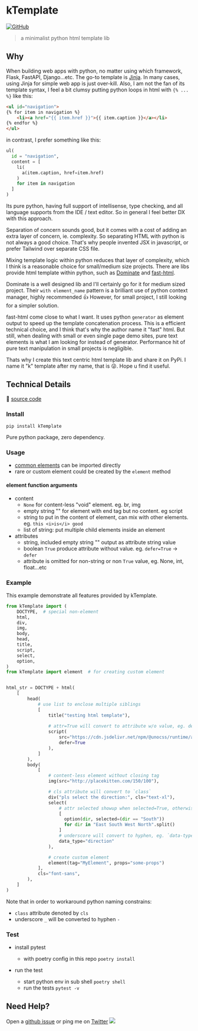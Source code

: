 # kTemplate

[![GitHub](https://img.shields.io/github/license/hoishing/kTemplate)](https://opensource.org/licenses/MIT)

> a minimalist python html template lib

## Why

When building web apps with python, no matter using which framework, Flask, FastAPI, Django...etc. The go-to template is [Jinja][jinja]. In many cases, using Jinja for simple web app is just over-kill. Also, I am not the fan of its template syntax, I feel a bit clumsy putting python  loops in html with `{% ... %}` like this:

```html
<ul id="navigation">
{% for item in navigation %}
    <li><a href="{{ item.href }}">{{ item.caption }}</a></li>
{% endfor %}
</ul>
```

in contrast, I prefer something like this:

```python
ul(
  id = "navigation",
  content = [
    li(
      a(item.caption, href=item.href)
    )
    for item in navigation
  ]  
)
```

Its pure python, having full support of intellisense, type checking, and all language supports from the IDE / text editor. So in general I feel better DX with this approach.

Separation of concern sounds good, but it comes with a cost of adding an extra layer of concern, ie. complexity. So separating HTML with python is not always a good choice. That's why people invented JSX in javascript, or prefer Tailwind over separate CSS file.

Mixing template logic within python reduces that layer of complexity, which I think is a reasonable choice for small/medium size projects. There are libs provide html template within python, such as [Dominate][dominate] and [fast-html][fast-html].

Dominate is a well designed lib and I'll certainly go for it for medium sized project. Their `with element_name` pattern is a brilliant use of python context manager, highly recommended 👍 However, for small project, I still looking for a simpler solution.

fast-html come close to what I want. It uses python `generator` as element output to speed up the template concatenation process. This is a efficient technical choice, and I think that's why the author name it "fast" html. But still, when dealing with small or even single page demo sites, pure text elements is what I am looking for instead of generator. Performance hit of pure text manipulation in small projects is negligible.

Thats why I create this text centric html template lib and share it on PyPi. I name it "k" template after my name, that is 😜. Hope u find it useful.

## Technical Details

🔗 [source code](https://github.com/hoishing/kTemplate)

### Install

`pip install kTemplate`

Pure python package, zero dependency.

### Usage

- [common elements][common] can be imported directly
- rare or custom element could be created by the `element` method

#### element function arguments

- content  
  - `None` for content-less "void" element. eg. br, img
  - empty string "" for element with end tag but no content. eg script
  - string to put in the content of element, can mix with other elements. eg. `this <i>is</i> good`
  - list of string: put multiple child elements inside an element
- attributes
  - string, included empty string "" output as attribute string value
  - boolean `True` produce attribute without value. eg. `defer=True` -> `defer`
  - attribute is omitted for non-string or non `True` value, eg. None, int, float...etc

### Example

This example demonstrate all features provided by kTemplate.

```python
from kTemplate import (
    DOCTYPE,  # special non-element
    html,
    div,
    img,
    body,
    head,
    title,
    script,
    select,
    option,
)
from kTemplate import element  # for creating custom element


html_str = DOCTYPE + html(
    [
        head(
            # use list to enclose multiple siblings
            [
                title("testing html template"),
                
                # attr=True will convert to attribute w/o value, eg. defer
                script(
                    src="https://cdn.jsdelivr.net/npm/@unocss/runtime/attributify.global.js",
                    defer=True
                ),
            ]
        ),
        body(
            [
                # content-less element without closing tag
                img(src="http://placekitten.com/150/100"),

                # cls attribute will convert to `class`
                div("pls select the direction:", cls="text-xl"),
                select(
                    # attr selected showup when selected=True, otherwise omitted
                    [
                      option(dir, selected=(dir == "South"))
                      for dir in "East South West North".split()
                    ]
                    # underscore will convert to hyphen, eg. `data-type`
                    data_type="direction"  
                ),

                # create custom element
                element(tag="MyElement", props="some-props")
            ],
            cls="font-sans",
        ),
    ]
)
```

Note that in order to workaround python naming constrains:

- `class` attribute denoted by `cls`
- underscore `_` will be converted to hyphen `-`

### Test

- install pytest
  - with poetry config in this repo `poetry install`

- run the test
  - start python env in sub shell `poetry shell`
  - run the tests `pytest -v`

## Need Help?

Open a [github issue](https://github.com/hoishing/kTemplate/issues) or ping me on [Twitter](https://twitter.com/hoishing) ![](https://api.iconify.design/logos/twitter.svg?width=20)

[jinja]: https://jinja.palletsprojects.com
[fast-html]: https://pypi.org/project/fast-html
[dominate]: https://pypi.org/project/dominate
[common]: https://https://github.com/hoishing/kTemplate
